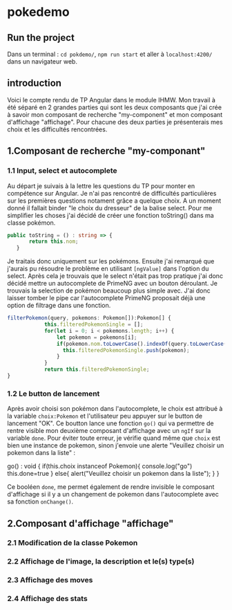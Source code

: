 # pokedemo

## Run the project

Dans un terminal : `cd pokdemo/`, `npm run start` et aller à `localhost:4200/` dans un navigateur web.

## introduction

Voici le compte rendu de TP Angular dans le module IHMW. Mon travail à été séparé en 2 grandes parties qui sont les deux composants que j'ai crée à savoir mon composant de recherche "my-component" et mon composant d'affichage "affichage". Pour chacune des deux parties je présenterais mes choix et les difficultés rencontrées.

## 1.Composant de recherche "my-componant"

### 1.1 Input, select et autocomplete

Au départ je suivais à la lettre les questions du TP pour monter en compétence sur Angular. Je n'ai pas rencontré de difficultés particulières sur les premières questions notament grâce a quelque choix. A un moment donné il fallait binder "le choix du dresseur" de la balise select. Pour me simplifier les choses j'ai décidé de créer une fonction toString() dans ma classe pokémon.

 ```ts
 public toString = () : string => {
        return this.nom;
    }
```

Je traitais donc uniquement sur les pokémons. Ensuite j'ai remarqué que j'aurais pu résoudre le problème en utilisant `[ngValue]` dans l'option du select.
Après cela je trouvais que le select n'était pas trop pratique j'ai donc décidé mettre un autocomplete de PrimeNG avec un bouton déroulant. Je trouvais la selection de pokémon beaucoup plus simple avec. J'ai donc laisser tomber le pipe car l'autocomplete PrimeNG proposait déjà une option de filtrage dans une fonction.

```ts
filterPokemon(query, pokemons: Pokemon[]):Pokemon[] {
            this.filteredPokemonSingle = [];
            for(let i = 0; i < pokemons.length; i++) {
                let pokemon = pokemons[i];
                if(pokemon.nom.toLowerCase().indexOf(query.toLowerCase()) == 0) {
                  this.filteredPokemonSingle.push(pokemon);
                }
            }
            return this.filteredPokemonSingle;
}
```



### 1.2 Le button de lancement

Après avoir choisi son pokémon dans l'autocomplete, le choix est attribué à la variable `choix:Pokemon` et l'utilisateur peu appuyer sur le button de lancement "OK". Ce boutton lance une fonction `go()` qui va permettre de rentre visible mon deuxième composant d'affichage avec un `ngIf` sur la variable `done`. Pour éviter toute erreur, je vérifie quand même que `choix` est bien une instance de pokemon, sinon j'envoie une alerte "Veuillez choisir un pokemon dans la liste" :

  go() : void {
    if(this.choix instanceof Pokemon){
      console.log("go")
      this.done=true
    }
    else{
      alert("Veuillez choisir un pokemon dans la liste");
    } 
  }
  
  Ce booléen `done`, me permet également de rendre invisible le composant d'affichage si il y a un changement de pokemon dans l'autocomplete avec sa fonction `onChange()`.


## 2.Composant d'affichage "affichage"

### 2.1 Modification de la classe Pokemon

### 2.2 Affichage de l'image, la description et le(s) type(s)

### 2.3 Affichage des moves

### 2.4 Affichage des stats

 
